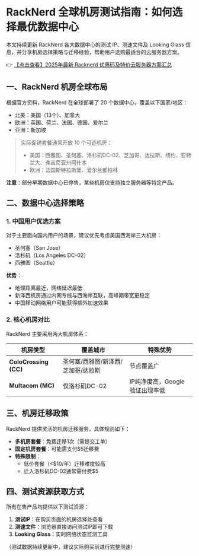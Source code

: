 # RackNerd 全球机房测试指南：如何选择最优数据中心

本文持续更新 RackNerd 各大数据中心的测试 IP、测速文件及 Looking Glass 信息，并分享机房选择策略与迁移经验，帮助用户选购最适合的云服务器方案。

👉 [【点击查看】2025年最新 Racknerd 优惠码及特价云服务器方案汇总](https://bit.ly/Rack_Nerd)

## 一、RackNerd 机房全球布局

根据官方资料，RackNerd 在全球部署了 20 个数据中心，覆盖以下国家/地区：
- 北美：美国（13个）、加拿大
- 欧洲：英国、荷兰、法国、德国、爱尔兰
- 亚洲：新加坡

> 实际促销套餐通常开放 10 个可选机房：
> - 美国：西雅图、圣何塞、洛杉矶DC-02、芝加哥、达拉斯、纽约、亚特兰大、弗吉尼亚州阿什本
> - 欧洲：法国斯特拉斯堡、爱尔兰都柏林

**注意**：部分早期数据中心已停售，某些机房仅支持独立服务器等特定产品。

## 二、数据中心选择策略

### 1. 中国用户优选方案
对于主要面向国内用户的场景，建议优先考虑美国西海岸三大机房：
- 圣何塞（San Jose）
- 洛杉矶（Los Angeles DC-02）
- 西雅图（Seattle）

**优势**：
- 地理距离最近，网络延迟最低
- 新泽西机房通过内网专线与西海岸互联，高峰期带宽更稳定
- 中国移动网络用户可能获得额外加速效果

### 2. 核心机房对比
RackNerd 主要采用两大机房体系：

| 机房类型 | 覆盖城市 | 特殊优势 |
|---------|---------|---------|
| **ColoCrossing (CC)** | 圣何塞/西雅图/新泽西/芝加哥/达拉斯 | 节点覆盖广 |
| **Multacom (MC)** | 仅洛杉矶DC-02 | IP纯净度高，Google验证出现率低 |

## 三、机房迁移政策

RackNerd 提供灵活的机房迁移服务，具体规则如下：

- **多机房套餐**：免费迁移1次（需提交工单）
- **固定机房套餐**：可能需支付$5迁移费
- **特殊限制**：
  - 低价套餐（<$10/年）迁移难度较高
  - 迁入洛杉矶DC-02通常需付费$5

## 四、测试资源获取方式

所有在售产品均提供以下测试资源：
1. **测试IP**：在购买页面的机房选择处查看
2. **测速文件**：浏览器直接访问测试IP即可下载
3. **Looking Glass**：实时网络状态监测工具

（测试数据持续更新中，建议实际购买前进行完整测速）